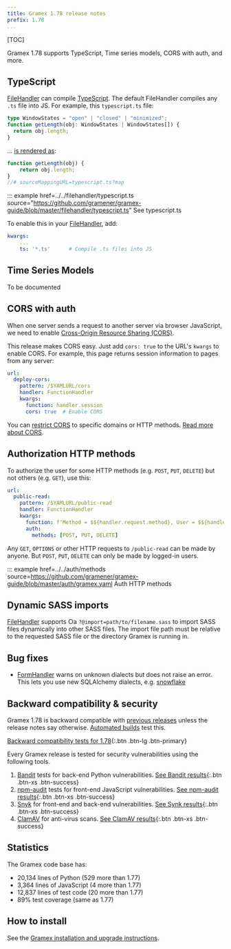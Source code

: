 ```yaml
---
title: Gramex 1.78 release notes
prefix: 1.78
...
```


[TOC]

Gramex 1.78 supports TypeScript, Time series models, CORS with auth, and more.

## TypeScript

[FileHandler](../../filehandler/#typescript) can compile [TypeScript](https://www.typescriptlang.org/).
The default FileHandler compiles any `.ts` file into JS. For example, this `typescript.ts` file:

```ts
type WindowStates = "open" | "closed" | "minimized";
function getLength(obj: WindowStates | WindowStates[]) {
  return obj.length;
}
```

... [is rendered as](../../filehandler/typescript.ts):

```js
function getLength(obj) {
    return obj.length;
}
//# sourceMappingURL=typescript.ts?map
```

::: example href=../../filehandler/typescript.ts source="https://github.com/gramener/gramex-guide/blob/master/filehandler/typescript.ts"
    See typescript.ts

To enable this in your [FileHandler](../../filehandler/#typescript), add:

```yaml
kwargs:
    ...
    ts: '*.ts'      # Compile .ts files into JS
```

## Time Series Models

To be documented

## CORS with auth

When one server sends a request to another server via browser JavaScript, we need to enable
[Cross-Origin Resource Sharing (CORS)](https://developer.mozilla.org/en-US/docs/Web/HTTP/CORS).

This release makes CORS easy. Just add `cors: true` to the URL's `kwargs` to enable CORS.
For example, this page returns session information to pages from any server:

```yaml
url:
  deploy-cors:
    pattern: /$YAMLURL/cors
    handler: FunctionHandler
    kwargs:
      function: handler.session
      cors: true  # Enable CORS
```

You can [restrict CORS](../../deploy/#cors) to specific domains or HTTP methods.
[Read more about CORS](../../deploy/#cors).

## Authorization HTTP methods

To authorize the user for some HTTP methods (e.g. `POST`, `PUT`, `DELETE`) but not others (e.g.
`GET`), use this:

```yaml
url:
  public-read:
    pattern: /$YAMLURL/public-read
    handler: FunctionHandler
    kwargs:
      function: f'Method = $${handler.request.method}, User = $${handler.current_user}'
      auth:
        methods: [POST, PUT, DELETE]
```

Any `GET`, `OPTIONS` or other HTTP requests to `/public-read` can be made by anyone. But `POST`,
`PUT`, `DELETE` can only be made by logged-in users.

::: example href=../../auth/methods source=https://github.com/gramener/gramex-guide/blob/master/auth/gramex.yaml
    Auth HTTP methods

## Dynamic SASS imports

[FileHandler](../../filehandler/#sass) supports ○a `?@import=path/to/filename.sass` to import SASS
files dynamically into other SASS files. The import file path must be relative to the requested
SASS file or the directory Gramex is running in.

## Bug fixes

- [FormHandler](../../formhandler/) warns on unknown dialects but does not raise an error. This lets you use new SQLAlchemy dialects, e.g. [snowflake](https://pypi.org/project/snowflake-sqlalchemy/)

## Backward compatibility & security

Gramex 1.78 is backward compatible with [previous releases](../) unless the release notes say otherwise.
[Automated builds](https://travis-ci.com/github/gramener/gramex/builds) test this.

[Backward compatibility tests for 1.78](https://travis-ci.com/github/gramener/gramex/builds/TODO){:.btn .btn-lg .btn-primary}

Every Gramex release is tested for security vulnerabilities using the following tools.

1. [Bandit](https://bandit.readthedocs.io/) tests for back-end Python vulnerabilities.
   [See Bandit results](https://github.com/gramener/gramex/blob/master/reports/bandit.txt){:.btn .btn-xs .btn-success}
2. [npm-audit](https://docs.npmjs.com/cli/v6/commands/npm-audit) tests for front-end JavaScript vulnerabilities.
   [See npm-audit results](https://github.com/gramener/gramex/blob/master/reports/npm-audit.txt){:.btn .btn-xs .btn-success}
3. [Snyk](https://snyk.io/) for front-end and back-end vulnerabilities.
   [See Synk results](https://github.com/gramener/gramex/blob/master/reports/snyk.txt){:.btn .btn-xs .btn-success}
4. [ClamAV](https://www.clamav.net/) for anti-virus scans.
   [See ClamAV results](https://github.com/gramener/gramex/blob/master/reports/clamav.txt){:.btn .btn-xs .btn-success}

## Statistics

The Gramex code base has:

- 20,134 lines of Python (529 more than 1.77)
- 3,364 lines of JavaScript (4 more than 1.77)
- 12,837 lines of test code (20 more than 1.77)
- 89% test coverage (same as 1.77)


## How to install

See the [Gramex installation and upgrade instructions](../../install/).
